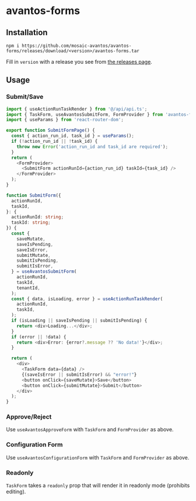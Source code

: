# avantos-forms

## Installation

```
npm i https://github.com/mosaic-avantos/avantos-forms/releases/download/<version>/avantos-forms.tar
```

Fill in `version` with a release you see from [the releases page](https://github.com/mosaic-avantos/avantos-forms/releases).

## Usage

### Submit/Save

```ts
import { useActionRunTaskRender } from '@/api/api.ts';
import { TaskForm, useAvantosSubmitForm, FormProvider } from 'avantos-forms';
import { useParams } from 'react-router-dom';

export function SubmitFormPage() {
  const { action_run_id, task_id } = useParams();
  if (!action_run_id || !task_id) {
    throw new Error('action_run_id and task_id are required');
  }
  return (
    <FormProvider>
      <SubmitForm actionRunId={action_run_id} taskId={task_id} />
    </FormProvider>
  );
}

function SubmitForm({
  actionRunId,
  taskId,
}: {
  actionRunId: string;
  taskId: string;
}) {
  const {
    saveMutate,
    saveIsPending,
    saveIsError,
    submitMutate,
    submitIsPending,
    submitIsError,
  } = useAvantosSubmitForm(
    actionRunId,
    taskId,
    tenantId,
  );
  const { data, isLoading, error } = useActionRunTaskRender(
    actionRunId,
    taskId,
  );
  if (isLoading || saveIsPending || submitIsPending) {
    return <div>Loading...</div>;
  }
  if (error || !data) {
    return <div>Error: {error?.message ?? 'No data!'}</div>;
  }

  return (
    <div>
      <TaskForm data={data} />
      {(saveIsError || submitIsError) && "error!"}
      <button onClick={saveMutate}>Save</button>
      <button onClick={submitMutate}>Submit</button>
    </div>
  );
}
```

### Approve/Reject

Use `useAvantosApproveForm` with `TaskForm` and `FormProvider` as above.

### Configuration Form

Use `useAvantosConfigurationForm` with `TaskForm` and `FormProvider` as above.

### Readonly

`TaskForm` takes a `readonly` prop that will render it in readonly mode (prohibits editing).


